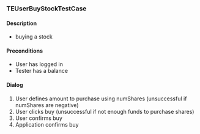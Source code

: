 ### TEUserBuyStockTestCase

#### Description
* buying a stock

#### Preconditions
* User has logged in
* Tester has a balance

#### Dialog
1. User defines amount to purchase using numShares
	(unsuccessful if numShares are negative)
2. User clicks buy
	(unsuccessful if not enough funds to purchase shares)
3. User confirms buy
4. Application confirms buy